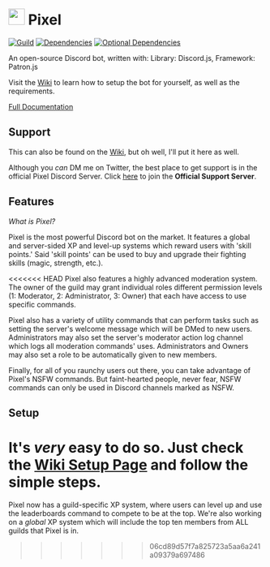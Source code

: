 <h1>
	<img src="https://cdn.discordapp.com/avatars/377886472017149953/4e6173f2d5a9db26962ae538e7a729db.jpg" width="32"/>
	Pixel
</h1>

[![Guild](https://discordapp.com/api/guilds/384419408111730689/embed.png)](https://discord.me/pixelsupport) [![Dependencies](https://david-dm.org/LumiteDubbz/Pixel.svg)](https://david-dm.org/LumiteDubbz/Pixel) [![Optional Dependencies](https://david-dm.org/LumiteDubbz/Pixel/optional-status.svg)](https://david-dm.org/LumiteDubbz/Pixel?type=optional)

An open-source Discord bot, written with: Library: Discord.js, Framework: Patron.js

Visit the <a href="https://pixel.js.org">Wiki</a> to learn how to setup the bot for yourself, as well as the requirements.

<a href="https://pixel.js.org">Full Documentation</a>

## Support

This can also be found on the <a href="https://pixel.js.org">Wiki</a>, but oh well, I'll put it here as well.

Although you <em>can</em> DM me on Twitter, the best place to get support is in the official Pixel Discord Server. Click <a href="https://discord.me/pixelsupport"><u>here</u></a> to join the <strong>Official Support Server</strong>.

## Features

_What is Pixel?_

Pixel is the most powerful Discord bot on the market. It features a global and server-sided XP and level-up systems which reward users with 'skill points.' Said 'skill points' can be used to buy and upgrade their fighting skills (magic, strength, etc.).

<<<<<<< HEAD
Pixel also features a highly advanced moderation system. The owner of the guild may grant individual roles different permission levels (1: Moderator, 2: Administrator, 3: Owner) that each have access to use specific commands.

Pixel also has a variety of utility commands that can perform tasks such as setting the server's welcome message which will be DMed to new users. Administrators may also set the server's moderator action log channel which logs all moderation commands' uses. Administrators and Owners may also set a role to be automatically given to new members.

Finally, for all of you raunchy users out there, you can take advantage of Pixel's NSFW commands. But faint-hearted people, never fear, NSFW commands can only be used in Discord channels marked as NSFW.
<br>

## Setup

It's _very_ easy to do so. Just check the <a href="https://pixel.js.org/setup" target="_blank">Wiki Setup Page</a> and follow the simple steps.
=======
Pixel now has a guild-specific XP system, where users can level up and use the leaderboards command to compete to be at the top. We're also working on a <em>global</em> XP system which will include the top ten members from ALL guilds that Pixel is in.
>>>>>>> 06cd89d57f7a825723a5aa6a241a09379a697486
